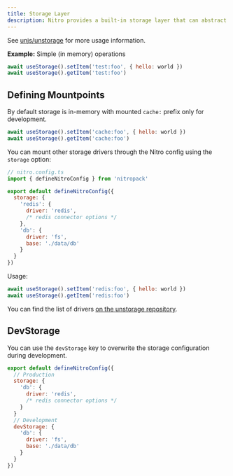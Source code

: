 ```yaml
---
title: Storage Layer
description: Nitro provides a built-in storage layer that can abstract filesystem or database or any other data source.
---
```


See [unjs/unstorage](https://github.com/unjs/unstorage) for more usage information.

**Example:** Simple (in memory) operations

```js
await useStorage().setItem('test:foo', { hello: world })
await useStorage().getItem('test:foo')
```

## Defining Mountpoints

By default storage is in-memory with mounted `cache:` prefix only for development.

```js
await useStorage().setItem('cache:foo', { hello: world })
await useStorage().getItem('cache:foo')
```

You can mount other storage drivers through the Nitro config using the `storage` option:

```js
// nitro.config.ts
import { defineNitroConfig } from 'nitropack'

export default defineNitroConfig({
  storage: {
    'redis': {
      driver: 'redis',
      /* redis connector options */
    },
    'db': {
      driver: 'fs',
      base: './data/db'
    }
  }
})
```

Usage:

```js
await useStorage().setItem('redis:foo', { hello: world })
await useStorage().getItem('redis:foo')
```

You can find the list of drivers [on the unstorage repository](https://github.com/unjs/unstorage#drivers).

## DevStorage

You can use the `devStorage` key to overwrite the storage configuration during development.

```js
export default defineNitroConfig({
  // Production
  storage: {
    'db': {
      driver: 'redis',
      /* redis connector options */
    }
  }
  // Development
  devStorage: {
    'db': {
      driver: 'fs',
      base: './data/db'
    }
  }
})
```
